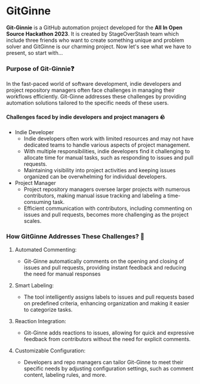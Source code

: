 # GitGinne

**Git-Ginnie** is a GitHub automation project developed for the **All In Open Source Hackathon 2023**. It is created by StageOverStash team which include three friends who want to create something unique and problem solver and GitGinne is our charming project. Now let's see what we have to present, so start with...

### Purpose of Git-Ginnie❓

In the fast-paced world of software development, indie developers and project repository managers often face challenges in managing their workflows efficiently. Git-Ginne addresses these challenges by providing automation solutions tailored to the specific needs of these users.

#### Challenges faced by indie developers and project managers 🪨

- Indie Developer
  - Indie developers often work with limited resources and may not have dedicated teams to handle various aspects of project management.
  - With multiple responsibilities, indie developers find it challenging to allocate time for manual tasks, such as responding to issues and pull requests.
  - Maintaining visibility into project activities and keeping issues organized can be overwhelming for individual developers.
- Project Manager
  - Project repository managers oversee larger projects with numerous contributors, making manual issue tracking and labeling a time-consuming task.
  - Efficient communication with contributors, including commenting on issues and pull requests, becomes more challenging as the project scales.

### How GitGinne Addresses These Challenges? 🚀

1. Automated Commenting:

   - Git-Ginne automatically comments on the opening and closing of issues and pull requests, providing instant feedback and reducing the need for manual responses

2. Smart Labeling:

   - The tool intelligently assigns labels to issues and pull requests based on predefined criteria, enhancing organization and making it easier to categorize tasks.

3. Reaction Integration:

   - Git-Ginne adds reactions to issues, allowing for quick and expressive feedback from contributors without the need for explicit comments.

4. Customizable Configuration:

   - Developers and repo managers can tailor Git-Ginne to meet their specific needs by adjusting configuration settings, such as comment content, labeling rules, and more.
